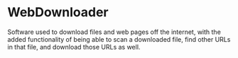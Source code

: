 # WebDownloader
 Software used to download files and web pages off the internet, with the added functionality of being able to scan a downloaded file, find other URLs in that file, and download those URLs as well.
